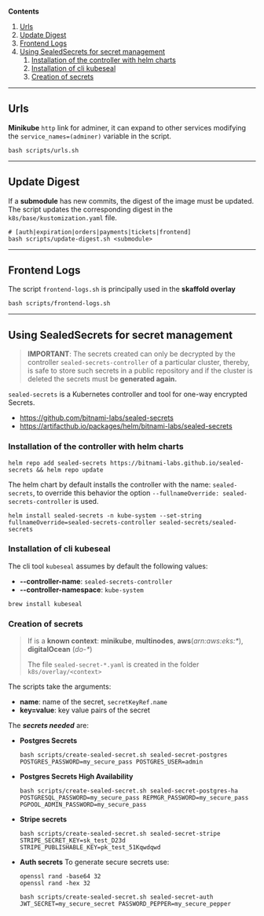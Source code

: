 **Contents**
1. [Urls](#urls)
2. [Update Digest](#update-digest)
3. [Frontend Logs](#frontend-logs)
4. [Using SealedSecrets for secret management](#using-sealedsecrets-for-secret-management)
    1. [Installation of the controller with helm charts](#installation-of-the-controller-with-helm-charts)
    2. [Installation of cli kubeseal](#installation-of-cli-kubeseal)
    3. [Creation of secrets](#creation-of-secrets)
---
## Urls
**Minikube** `http` link for adminer, it can expand to other services modifying the 
`service_names=(adminer)` variable in the script.
```shell
bash scripts/urls.sh
```
---

## Update Digest
If a **submodule** has new commits, the digest of the image must be updated.
The script updates the corresponding digest in the `k8s/base/kustomization.yaml` file.

```shell
# [auth|expiration|orders|payments|tickets|frontend]
bash scripts/update-digest.sh <submodule>
```
---
## Frontend Logs
The script `frontend-logs.sh` is principally used in the **skaffold overlay**
```shell
bash scripts/frontend-logs.sh
```
---

## Using SealedSecrets for secret management
>**IMPORTANT**: The secrets created can only be decrypted by the controller 
`sealed-secrets-controller` of a particular cluster, thereby, is safe to store such 
secrets in a public repository and if the cluster is deleted the secrets must be **generated 
again.**


`sealed-secrets` is a Kubernetes controller and tool for one-way encrypted Secrets. 
- https://github.com/bitnami-labs/sealed-secrets
- https://artifacthub.io/packages/helm/bitnami-labs/sealed-secrets

### Installation of the controller with helm charts
```shell
helm repo add sealed-secrets https://bitnami-labs.github.io/sealed-secrets && helm repo update
```
The helm chart by default installs the controller with the name: `sealed-secrets`, to override 
this behavior the option `--fullnameOverride: sealed-secrets-controller` is used.
```shell
helm install sealed-secrets -n kube-system --set-string fullnameOverride=sealed-secrets-controller sealed-secrets/sealed-secrets
```
### Installation of cli kubeseal
The cli tool `kubeseal` assumes by default the following values:
- **--controller-name**:  `sealed-secrets-controller`
- **--controller-namespace**: `kube-system`
```shell
brew install kubeseal
```
### Creation of secrets

>If is a **known context**: **minikube**, **multinodes**, **aws**(_arn:aws:eks:*_), **digitalOcean**
(_do-*_) 
> 
>The file `sealed-secret-*.yaml` is created in the folder `k8s/overlay/<context>`

The scripts take the arguments:
- **name**: name of the secret, `secretKeyRef.name`
- **key=value**: key value pairs of the secret


The _**secrets needed**_ are:
- **Postgres Secrets**
   ```shell
   bash scripts/create-sealed-secret.sh sealed-secret-postgres POSTGRES_PASSWORD=my_secure_pass POSTGRES_USER=admin
   ```
- **Postgres Secrets High Availability**
   ```shell
   bash scripts/create-sealed-secret.sh sealed-secret-postgres-ha POSTGRESQL_PASSWORD=my_secure_pass REPMGR_PASSWORD=my_secure_pass PGPOOL_ADMIN_PASSWORD=my_secure_pass
   ```
- **Stripe secrets**
   ```shell
   bash scripts/create-sealed-secret.sh sealed-secret-stripe STRIPE_SECRET_KEY=sk_test_D23d STRIPE_PUBLISHABLE_KEY=pk_test_51Kqwdqwd
   ```
- **Auth secrets**
To generate secure secrets use:
   ```shell
   openssl rand -base64 32
   openssl rand -hex 32
   ```
   ```shell
   bash scripts/create-sealed-secret.sh sealed-secret-auth JWT_SECRET=my_secure_secret PASSWORD_PEPPER=my_secure_pepper
   ```
